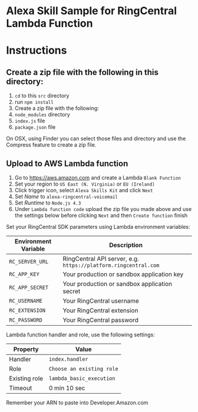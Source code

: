 Alexa Skill Sample for RingCentral Lambda Function
==================================================

# Instructions

## Create a zip file with the following in this directory:

1. `cd` to this `src` directory
2. run `npm install`
3. Create a zip file with the following:
  1. `node_modules` directory
  2. `index.js` file
  3. `package.json` file

On OSX, using Finder you can select those files and directory and use the Compress feature to create a zip file.

## Upload to AWS Lambda function

1. Go to https://aws.amazon.com and create a Lambda `Blank Function`
2. Set your region to `US East (N. Virginia)` or `EU (Ireland)`
3. Click trigger icon, select `Alexa Skills Kit` and click `Next`
4. Set *Name* to `alexa-ringcentral-voicemail`
5. Set *Runtime* to `Node.js 4.3`
6. Under `Lambda function code` upload the zip file you made above and use the settings below before clicking `Next` and then `Create function` finish

Set your RingCentral SDK parameters using Lambda environment variables:

| Environment Variable | Description |
|----------------------|-------------|
| `RC_SERVER_URL` | RingCentral API server, e.g. `https://platform.ringcentral.com` |
| `RC_APP_KEY` | Your production or sandbox application key |
| `RC_APP_SECRET` | Your production or sandbox application secret |
| `RC_USERNAME` | Your RingCentral username |
| `RC_EXTENSION` | Your RingCentral extension |
| `RC_PASSWORD` | Your RingCentral password |

Lambda function handler and role, use the following settings:

| Property | Value |
|----------|-------|
| Handler | `index.handler` |
| Role | `Choose an existing role` |
| Existing role | `lambda_basic_execution` |
| Timeout | 0 min 10 sec |

Remember your ARN to paste into Developer.Amazon.com
